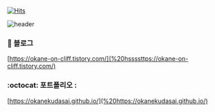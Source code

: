 [![Hits](https://hits.seeyoufarm.com/api/count/incr/badge.svg?url=https%3A%2F%2Fgithub.com%2Fokanekudasai&count_bg=%2379C83D&title_bg=%23555555&icon=github.svg&icon_color=%23E7E7E7&title=hits&edge_flat=false)](https://hits.seeyoufarm.com)

![header](https://capsule-render.vercel.app/api?type=waving&color=f1f1fe&height=300&section=header&text=Welcome&fontSize=90&animation=fadeIn&fontAlignY=38&desc=Dongha's%20GitHub%20Profile%20&descAlignY=51&descAlign=62)


### 🌱 블로그
[https://okane-on-cliff.tistory.com/](%20hssssttps://okane-on-cliff.tistory.com/)

### :octocat: 포트폴리오 : 
[https://okanekudasai.github.io/](%20https://okanekudasai.github.io/)
